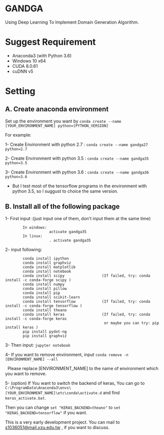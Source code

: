 # GANDGA
Using Deep Learning To Implement Domain Generation Algorithm.

# Suggest Requirement
* Anaconda3 (with Python 3.6)
* Windows 10 x64
* CUDA 8.0.61
* cuDNN v5

# Setting
## A. Create anaconda environment

Set up the environment you want by `conda create --name [YOUR_ENVIRONMENT_NAME] python=[PYTHON_VERSION]`

For example: 

1- Create Environment with python 2.7 :     `conda create --name gandga27 python=2.7`

2- Create Environment with python 3.5 :     `conda create --name gandga35 python=3.5`

3- Create Environment with python 3.6 :     `conda create --name gandga36 python=3.6`

* But I test most of the tensorflow programs in the environment with python 3.5, so I suggust to choice the same version.

## B. Install all of the following package

1- First input :(just input one of them, don't input them at the same time)

            In windows:
                        activate gandga35
            In linux:
                        . activate gandga35
    
2- input following:

            conda install ipython
            conda install graphviz
            conda install matplotlib
            conda install notebook
            conda install scipy                 (If failed, try: conda install -c conda-forge scipy )
            conda install numpy 
            conda install pillow
            conda install pip
            conda install scikit-learn
            conda install tensorflow            (If failed, try: conda install -c conda-forge tensorflow )
            conda install theano
            conda install keras                 (If failed, try: conda install -c conda-forge keras 
                                                 or maybe you can try: pip install keras )
            pip install pydot-ng  
            pip install graphviz

3- Then input: `jupyter notebook` 

4- If you want to remove environment, input `conda remove -n [ENVIRONMENT_NAME] --all`

   Please replace [ENVIRONMENT_NAME] to the name of environment which you want to remove.

5- (option) If You want to switch the backend of keras, You can go to `C:\ProgramData\Anaconda3\envs\[YOUR_ENVIRONMENT_NAME]\etc\conda\activate.d` and find `keras_activate.bat`. 

   Then you can change `set "KERAS_BACKEND=theano"` to `set "KERAS_BACKEND=tensorflow"` if you want.


This is a very early development project.
You can mail to s1036051@mail.yzu.edu.tw , if you want to discuss.
